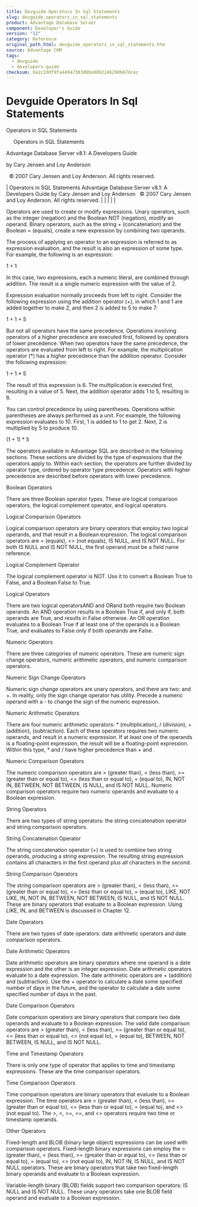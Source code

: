 ```yaml
---
title: Devguide Operators In Sql Statements
slug: devguide_operators_in_sql_statements
product: Advantage Database Server
component: Developer’s Guide
version: "12"
category: Reference
original_path_html: devguide_operators_in_sql_statements.htm
source: Advantage CHM
tags:
  - devguide
  - developers-guide
checksum: 9a2c2ddf9fa44947383d8ba989224b290b67dcec
---
```


# Devguide Operators In Sql Statements

Operators in SQL Statements

     Operators in SQL Statements

Advantage Database Server v8.1: A Developers Guide

by Cary Jensen and Loy Anderson

  © 2007 Cary Jensen and Loy Anderson. All rights reserved.

| Operators in SQL Statements  Advantage Database Server v8.1: A Developers Guide  by Cary Jensen and Loy Anderson    © 2007 Cary Jensen and Loy Anderson. All rights reserved. |  |  |  |  |

Operators are used to create or modify expressions. Unary operators, such as the integer (negation) and the Boolean NOT (negation), modify an operand. Binary operators, such as the string + (concatenation) and the Boolean = (equals), create a new expression by combining two operands.

The process of applying an operator to an expression is referred to as expression evaluation, and the result is also an expression of some type. For example, the following is an expression:

1 + 1

In this case, two expressions, each a numeric literal, are combined through addition. The result is a single numeric expression with the value of 2.

Expression evaluation normally proceeds from left to right. Consider the following expression using the addition operator (+), in which 1 and 1 are added together to make 2, and then 2 is added to 5 to make 7:

1 + 1 + 5

But not all operators have the same precedence. Operations involving operators of a higher precedence are executed first, followed by operators of lower precedence. When two operators have the same precedence, the operators are evaluated from left to right. For example, the multiplication operator (\*) has a higher precedence than the addition operator. Consider the following expression:

1 + 1 \* 5

The result of this expression is 6. The multiplication is executed first, resulting in a value of 5. Next, the addition operator adds 1 to 5, resulting in 6.

You can control precedence by using parentheses. Operations within parentheses are always performed as a unit. For example, the following expression evaluates to 10. First, 1 is added to 1 to get 2. Next, 2 is multiplied by 5 to produce 10.

(1 + 1) \* 5

The operators available in Advantage SQL are described in the following sections. These sections are divided by the type of expressions that the operators apply to. Within each section, the operators are further divided by operator type, ordered by operator type precedence. Operators with higher precedence are described before operators with lower precedence.

Boolean Operators

There are three Boolean operator types. These are logical comparison operators, the logical complement operator, and logical operators.

Logical Comparison Operators

Logical comparison operators are binary operators that employ two logical operands, and that result in a Boolean expression. The logical comparison operators are = (equals), <> (not equals), IS NULL, and IS NOT NULL. For both IS NULL and IS NOT NULL, the first operand must be a field name reference.

Logical Complement Operator

The logical complement operator is NOT. Use it to convert a Boolean True to False, and a Boolean False to True.

Logical Operators

There are two logical operatorsAND and ORand both require two Boolean operands. An AND operation results in a Boolean True if, and only if, both operands are True, and results in False otherwise. An OR operation evaluates to a Boolean True if at least one of the operands is a Boolean True, and evaluates to False only if both operands are False.

Numeric Operators

There are three categories of numeric operators. These are numeric sign change operators, numeric arithmetic operators, and numeric comparison operators.

Numeric Sign Change Operators

Numeric sign change operators are unary operators, and there are two: and +. In reality, only the sign change operator has utility. Precede a numeric operand with a - to change the sign of the numeric expression.

Numeric Arithmetic Operators

There are four numeric arithmetic operators: \* (multiplication), / (division), + (addition), (subtraction). Each of these operators requires two numeric operands, and result in a numeric expression. If at least one of the operands is a floating-point expression, the result will be a floating-point expression. Within this type, \* and / have higher precedence than + and .

Numeric Comparison Operators

The numeric comparison operators are > (greater than), < (less than), >= (greater than or equal to), <= (less than or equal to), = (equal to), IN, NOT IN, BETWEEN, NOT BETWEEN, IS NULL, and IS NOT NULL. Numeric comparison operators require two numeric operands and evaluate to a Boolean expression.

String Operators

There are two types of string operators: the string concatenation operator and string comparison operators.

String Concatenation Operator

The string concatenation operator (+) is used to combine two string operands, producing a string expression. The resulting string expression contains all characters in the first operand plus all characters in the second.

String Comparison Operators

The string comparison operators are > (greater than), < (less than), >= (greater than or equal to), <= (less than or equal to), = (equal to), LIKE, NOT LIKE, IN, NOT IN, BETWEEN, NOT BETWEEN, IS NULL, and IS NOT NULL. These are binary operators that evaluate to a Boolean expression. Using LIKE, IN, and BETWEEN is discussed in Chapter 12.

Date Operators

There are two types of date operators: date arithmetic operators and date comparison operators.

Date Arithmetic Operators

Date arithmetic operators are binary operators where one operand is a date expression and the other is an integer expression. Date arithmetic operators evaluate to a date expression. The date arithmetic operators are + (addition) and (subtraction). Use the + operator to calculate a date some specified number of days in the future, and the operator to calculate a date some specified number of days in the past.

Date Comparison Operators

Date comparison operators are binary operators that compare two date operands and evaluate to a Boolean expression. The valid date comparison operators are > (greater than), < (less than), >= (greater than or equal to), <= (less than or equal to), <> (not equal to), = (equal to), BETWEEN, NOT BETWEEN, IS NULL, and IS NOT NULL.

Time and Timestamp Operators

There is only one type of operator that applies to time and timestamp expressions. These are the time comparison operators.

Time Comparison Operators

Time comparison operators are binary operators that evaluate to a Boolean expression. The time operators are > (greater than), < (less than), >= (greater than or equal to), <= (less than or equal to), = (equal to), and <> (not equal to). The >, <, >=, <=, and <> operators require two time or timestamp operands.

Other Operators

Fixed-length and BLOB (binary large object) expressions can be used with comparison operators. Fixed-length binary expressions can employ the > (greater than), < (less than), >= (greater than or equal to), <= (less than or equal to), = (equal to), <> (not equal to), IN, NOT IN, IS NULL, and IS NOT NULL operators. These are binary operators that take two fixed-length binary operands and evaluate to a Boolean expression.

Variable-length binary (BLOB) fields support two comparison operators: IS NULL and IS NOT NULL. These unary operators take one BLOB field operand and evaluate to a Boolean expression.
